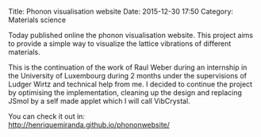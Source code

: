 Title: Phonon visualisation website
Date: 2015-12-30 17:50
Category: Materials science

Today published online the phonon visualisation website.
This project aims to provide a simple way to visualize the lattice vibrations of different materials.

This is the continuation of the work of Raul Weber during an internship in the University of Luxembourg during 2 months under the supervisions of Ludger Wirtz and technical help from me. I decided to continue the project by optimising the implementation, cleaning up the design and replacing JSmol by a self made applet which I will call VibCrystal.

You can check it out in:  
<http://henriquemiranda.github.io/phononwebsite/>
